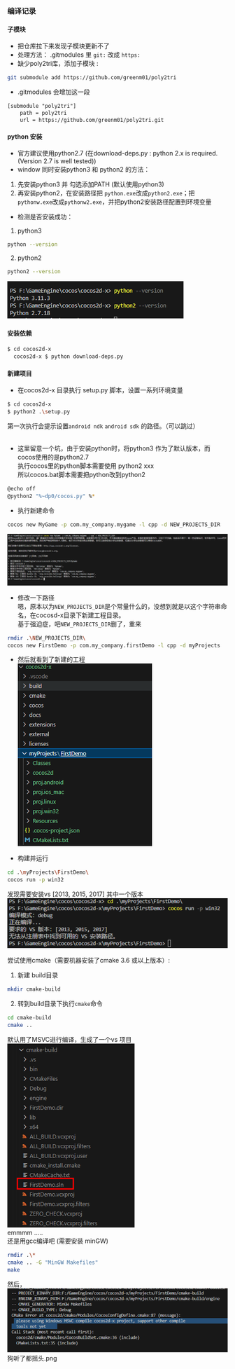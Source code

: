 ### 编译记录

#### 子模块
- 把仓库拉下来发现子模块更新不了 <br>
- 处理方法：
.gitmodules 里 `git:` 改成 `https:` <br>
- 缺少poly2tri库，添加子模块 : <br>
``` bash
git submodule add https://github.com/greenm01/poly2tri
```
- .gitmodules 会增加这一段 <br>
```
[submodule "poly2tri"]
	path = poly2tri
	url = https://github.com/greenm01/poly2tri.git
```

#### python 安装
- 官方建议使用python2.7  (在download-deps.py : python 2.x is required. (Version 2.7 is well tested))<br>
- window 同时安装python3 和 python2 的方法：<br>
1. 先安装python3 并 勾选添加PATH (默认使用python3)<br>
2. 再安装python2，在安装路径把 `python.exe`改成`python2.exe`；把`pythonw.exe`改成`pythonw2.exe`，并把python2安装路径配置到环境变量<br>
- 检测是否安装成功：<br>
1. python3
```bash
python --version
```
2. python2
```bash
python2 --version
```
![cmd](./img/python_version.png)<br>

#### 安装依赖
``` bash
$ cd cocos2d-x
  cocos2d-x $ python download-deps.py
```

#### 新建项目
- 在cocos2d-x 目录执行 setup.py 脚本，设置一系列环境变量<br>
``` bash
$ cd cocos2d-x
$ python2 .\setup.py
```
第一次执行会提示设置`android ndk` `android sdk` 的路径。（可以跳过）<br>
<br>

- 这里留意一个坑，由于安装python时，将python3 作为了默认版本，而cocos使用的是python2.7<br>
执行cocos里的python脚本需要使用 python2 xxx <br>
所以cocos.bat脚本需要把python改到python2  <br>
```bash
@echo off
@python2 "%~dp0/cocos.py" %*
```

- 执行新建命令<br>
``` bash
cocos new MyGame -p com.my_company.mygame -l cpp -d NEW_PROJECTS_DIR
```
![new game](./img/new_game.png)<br>

- 修改一下路径<br>
嗯，原本以为`NEW_PROJECTS_DIR`是个常量什么的，没想到就是以这个字符串命名，在cocosd-x目录下新建工程目录。<br>
基于强迫症，吧`NEW_PROJECTS_DIR`删了，重来<br>
``` bash
rmdir .\NEW_PROJECTS_DIR\
cocos new FirstDemo -p com.my_company.firstDemo -l cpp -d myProjects
```

- 然后就看到了新建的工程<br>
![projects](./img/myProjects.png) <br>

- 构建并运行<br>
``` bash
cd .\myProjects\FirstDemo\
cocos run -p win32
```
发现需要安装vs [2013, 2015, 2017] 其中一个版本<br>
![build](./img/build.png)<br>

尝试使用cmake（需要机器安装了cmake 3.6 或以上版本）: <br>
1. 新建 build目录<br>
``` bash
mkdir cmake-build
```
2. 转到build目录下执行`cmake`命令<br>
``` bash
cd cmake-build
cmake ..
```
默认用了MSVC进行编译，生成了一个vs 项目<br>
![vs](./img/vs_project.png)<br>
emmmm ..... <br>
还是用gcc编译吧 (需要安装 minGW)<br>
```bash
rmdir .\*
cmake .. -G "MinGW Makefiles"
make
```
然后，<br>
![error](./img/error_gcc.png)<br>
狗听了都摇头.png <br>

